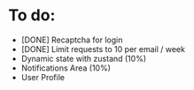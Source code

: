 # To do:

- [DONE] Recaptcha for login
- [DONE] Limit requests to 10 per email / week
- Dynamic state with zustand (10%)
- Notifications Area (10%)
- User Profile